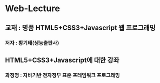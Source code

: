 # Web-Lecture
## 교재 : 명품 HTML5+CSS3+Javascript 웹 프로그래밍
### 저자 : 황기태(생능출판사)

## HTML5+CSS3+Javascript에 대한 강좌
### 과정명 : 자바기반 전자정부 표준 프레임워크 프로그래밍 
